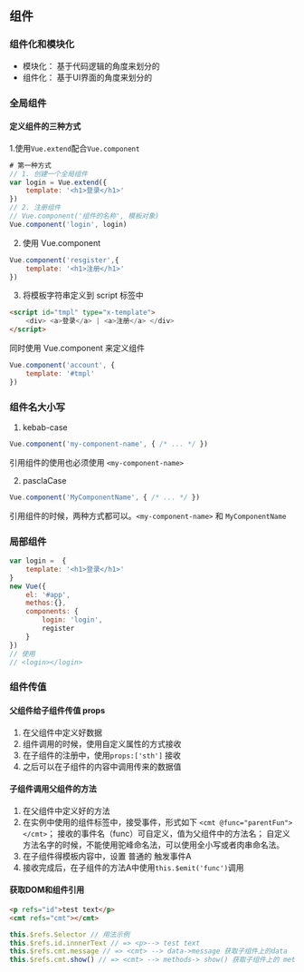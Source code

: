 ## 组件

### 组件化和模块化

- 模块化： 基于代码逻辑的角度来划分的
- 组件化： 基于UI界面的角度来划分的

### 全局组件

#### 定义组件的三种方式

1.使用`Vue.extend`配合`Vue.component`

```js
# 第一种方式
// 1. 创建一个全局组件
var login = Vue.extend({
    template: '<h1>登录</h1>'
})
// 2. 注册组件
// Vue.component('组件的名称', 模板对象)
Vue.component('login', login)
```

2. 使用 Vue.component

```js
Vue.component('resgister',{
    template: '<h1>注册</h1>'
})
```

3. 将模板字符串定义到 script 标签中

```html
<script id="tmpl" type="x-template">
    <div> <a>登录</a> | <a>注册</a> </div>
</script>
```

同时使用 Vue.component 来定义组件

```js
Vue.component('account', {
    template: '#tmpl'
})
```

### 组件名大小写

1. kebab-case

```js
Vue.component('my-component-name', { /* ... */ })
```

引用组件的使用也必须使用 `<my-component-name>`

2. pasclaCase

```js
Vue.component('MyComponentName', { /* ... */ })
```

引用组件的时候，两种方式都可以。`<my-component-name>` 和 `MyComponentName`

### 局部组件

```js
var login =  {
    template: '<h1>登录</h1>'
}
new Vue({
    el: '#app',
    methos:{},
    components: {
        login: 'login',
        register
    }
})
// 使用
// <login></login>
```

### 组件传值

#### 父组件给子组件传值 props

1. 在父组件中定义好数据
2. 组件调用的时候，使用自定义属性的方式接收
3. 在子组件的注册中，使用`props:['sth']` 接收
4. 之后可以在子组件的内容中调用传来的数据值

#### 子组件调用父组件的方法

1. 在父组件中定义好的方法
2. 在实例中使用的组件标签中，接受事件，形式如下 `<cmt @func="parentFun"></cmt>`；
   接收的事件名（func）可自定义，值为父组件中的方法名；
   自定义方法名字的时候，不能使用驼峰命名法，可以使用全小写或者肉串命名法。
3. 在子组件得模板内容中，设置 普通的 触发事件A  
4. 接收完成后，在子组件的方法A中使用`this.$emit('func')`调用

#### 获取DOM和组件引用

```html
<p refs="id">test text</p>
<cmt refs="cmt"></cmt>
```

```js
this.$refs.Selector // 用法示例
this.$refs.id.innnerText // => <p>--> test text
this.$refs.cmt.message // => <cmt> --> data->message 获取子组件上的data
this.$refs.cmt.show() // => <cmt> --> methods-> show() 获取子组件上的 methods 中定义的 方法
```

